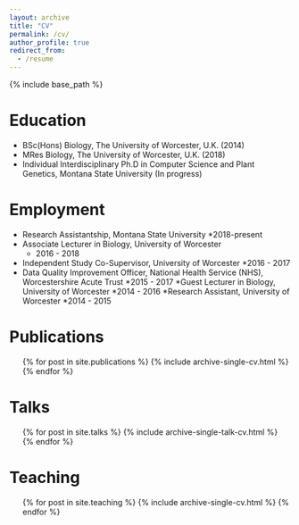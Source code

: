 ```yaml
---
layout: archive
title: "CV"
permalink: /cv/
author_profile: true
redirect_from:
  - /resume
---
```


{% include base_path %}

Education
======
* BSc(Hons) Biology, The University of Worcester, U.K. (2014)
* MRes Biology, The University of Worcester, U.K. (2018)
* Individual Interdisciplinary Ph.D in Computer Science and Plant Genetics, Montana State University  (In progress)

Employment
======
* Research Assistantship, Montana State University
  *2018-present
* Associate Lecturer in Biology, University of Worcester
  * 2016 - 2018
* Independent Study Co-Supervisor, University of Worcester 
  *2016 - 2017
* Data Quality Improvement Officer, National Health Service (NHS), Worcestershire Acute Trust 
  *2015 - 2017
*Guest Lecturer in Biology, University of Worcester
  *2014 - 2016
*Research Assistant, University of Worcester
  *2014 - 2015

Publications
======
  <ul>{% for post in site.publications %}
    {% include archive-single-cv.html %}
  {% endfor %}</ul>
  
Talks
======
  <ul>{% for post in site.talks %}
    {% include archive-single-talk-cv.html %}
  {% endfor %}</ul>
  
Teaching
======
  <ul>{% for post in site.teaching %}
    {% include archive-single-cv.html %}
  {% endfor %}</ul>
  
